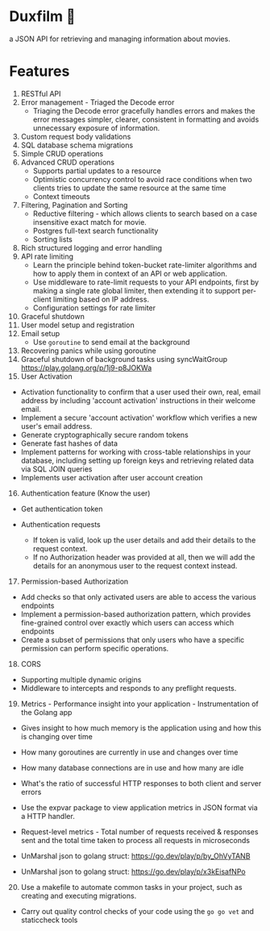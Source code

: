# Duxfilm 🎦

a JSON API for retrieving and managing information about movies.

# Features

1. RESTful API
2. Error management - Triaged the Decode error
   - Triaging the Decode error gracefully handles errors and makes the error messages simpler, clearer, consistent in formatting and avoids unnecessary exposure of information.
3. Custom request body validations
4. SQL database schema migrations
5. Simple CRUD operations
6. Advanced CRUD operations
   - Supports partial updates to a resource
   - Optimistic concurrency control to avoid race conditions when two clients tries to update the same resource at the same time
   - Context timeouts
7. Filtering, Pagination and Sorting
   - Reductive filtering - which allows clients to search based on a case insensitive exact match for movie.
   - Postgres full-text search functionality
   - Sorting lists
8. Rich structured logging and error handling
9. API rate limiting
   - Learn the principle behind token-bucket rate-limiter algorithms and how to apply them in context of an API or web application.
   - Use middleware to rate-limit requests to your API endpoints, first by making a single rate global limiter, then extending it to support per-client limiting based on IP address.
   - Configuration settings for rate limiter
10. Graceful shutdown
11. User model setup and registration
12. Email setup
    - Use `goroutine` to send email at the background
13. Recovering panics while using goroutine
14. Graceful shutdown of background tasks using syncWaitGroup https://play.golang.org/p/1j9-p8JOKWa
15. User Activation

- Activation functionality to confirm that a user used their own, real, email address by including 'account activation' instructions in their welcome email.
- Implement a secure 'account activation' workflow which verifies a new user's email address.
- Generate cryptographically secure random tokens
- Generate fast hashes of data
- Implement patterns for working with cross-table relationships in your database, including setting up foreign keys and retrieving related data via SQL JOIN queries
- Implements user activation after user account creation

16. Authentication feature (Know the user)

- Get authentication token
- Authentication requests

  - If token is valid, look up the user details and add their details to the request context.
  - If no Authorization header was provided at all, then we will add the details for an anonymous user to the request context instead.

17. Permission-based Authorization

- Add checks so that only activated users are able to access the various endpoints
- Implement a permission-based authorization pattern, which provides fine-grained control over exactly which users can access which endpoints
- Create a subset of permissions that only users who have a specific permission can perform specific operations.

18. CORS

- Supporting multiple dynamic origins
- Middleware to intercepts and responds to any preflight requests.

19. Metrics - Performance insight into your application - Instrumentation of the Golang app

- Gives insight to how much memory is the application using and how this is changing over time
- How many goroutines are currently in use and changes over time
- How many database connections are in use and how many are idle
- What's the ratio of successful HTTP responses to both client and server errors
- Use the expvar package to view application metrics in JSON format via a HTTP handler.
- Request-level metrics - Total number of requests received & responses sent and the total time taken to process all requests in microseconds

- UnMarshal json to golang struct: https://go.dev/play/p/by_OhVyTANB
- UnMarshal json to golang struct: https://go.dev/play/p/x3kEisafNPo

20. Use a makefile to automate common tasks in your project, such as creating and executing migrations.

- Carry out quality control checks of your code using the `go go vet` and staticcheck tools
